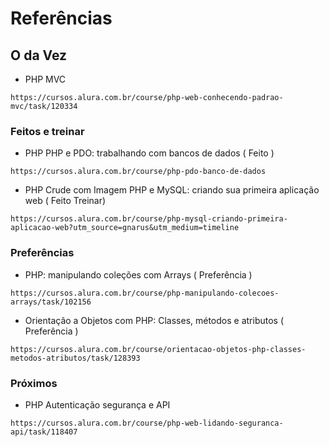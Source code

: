 # Referências

## O da Vez

* PHP MVC
```
https://cursos.alura.com.br/course/php-web-conhecendo-padrao-mvc/task/120334
```

### Feitos e treinar

* PHP PHP e PDO: trabalhando com bancos de dados ( Feito )
```
https://cursos.alura.com.br/course/php-pdo-banco-de-dados
```

* PHP Crude com Imagem   PHP e MySQL: criando sua primeira aplicação web ( Feito Treinar)
```
https://cursos.alura.com.br/course/php-mysql-criando-primeira-aplicacao-web?utm_source=gnarus&utm_medium=timeline
```

### Preferências

* PHP: manipulando coleções com Arrays ( Preferência )
```
https://cursos.alura.com.br/course/php-manipulando-colecoes-arrays/task/102156
```

* Orientação a Objetos com PHP: Classes, métodos e atributos ( Preferência )
```
https://cursos.alura.com.br/course/orientacao-objetos-php-classes-metodos-atributos/task/128393
```

### Próximos

* PHP Autenticação segurança e API
```
https://cursos.alura.com.br/course/php-web-lidando-seguranca-api/task/118407
```

